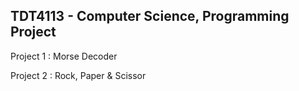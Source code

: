 ## TDT4113 - Computer Science, Programming Project


Project 1 : Morse Decoder

Project 2 : Rock, Paper & Scissor

